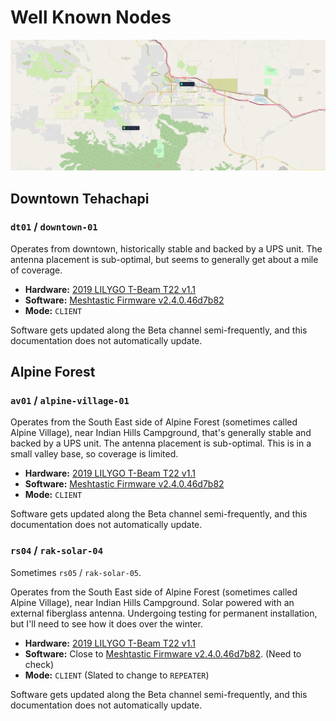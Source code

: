 # Well Known Nodes

![Map, as of May 2nd, 2024](./images/tehachapi-meshtastic-20240502.jpg)

## Downtown Tehachapi

### `dt01` / `downtown-01`

Operates from downtown, historically stable and backed by a UPS unit. The
antenna placement is sub-optimal, but seems to generally get about a mile
of coverage.

- **Hardware:** [2019 LILYGO T-Beam T22 v1.1](https://meshtastic.org/docs/hardware/devices/tbeam/?t-beam=1.1)
- **Software:**  [Meshtastic Firmware v2.4.0.46d7b82](https://github.com/meshtastic/firmware/releases/tag/v2.4.0.46d7b82)
- **Mode:** `CLIENT`

Software gets updated along the Beta channel semi-frequently, and this documentation does not automatically update.

## Alpine Forest

### `av01` / `alpine-village-01`

Operates from the South East side of Alpine Forest (sometimes called Alpine
Village), near Indian Hills Campground, that's generally stable and backed
by a UPS unit. The antenna placement is sub-optimal. This is in a small valley
base, so coverage is limited.

- **Hardware:** [2019 LILYGO T-Beam T22 v1.1](https://meshtastic.org/docs/hardware/devices/tbeam/?t-beam=1.1)
- **Software:**  [Meshtastic Firmware v2.4.0.46d7b82](https://github.com/meshtastic/firmware/releases/tag/v2.4.0.46d7b82)
- **Mode:** `CLIENT`

Software gets updated along the Beta channel semi-frequently, and this documentation does not automatically update.

### `rs04` / `rak-solar-04` 

Sometimes `rs05` / `rak-solar-05`.

Operates from the South East side of Alpine Forest (sometimes called Alpine
Village), near Indian Hills Campground. Solar powered with an external
fiberglass antenna. Undergoing testing for permanent installation, but
I'll need to see how it does over the winter.

- **Hardware:** [2019 LILYGO T-Beam T22 v1.1](https://meshtastic.org/docs/hardware/devices/tbeam/?t-beam=1.1)
- **Software:**  Close to [Meshtastic Firmware v2.4.0.46d7b82](https://github.com/meshtastic/firmware/releases/tag/v2.4.0.46d7b82). (Need to check)
- **Mode:** `CLIENT` (Slated to change to `REPEATER`)

Software gets updated along the Beta channel semi-frequently, and this documentation does not automatically update.
